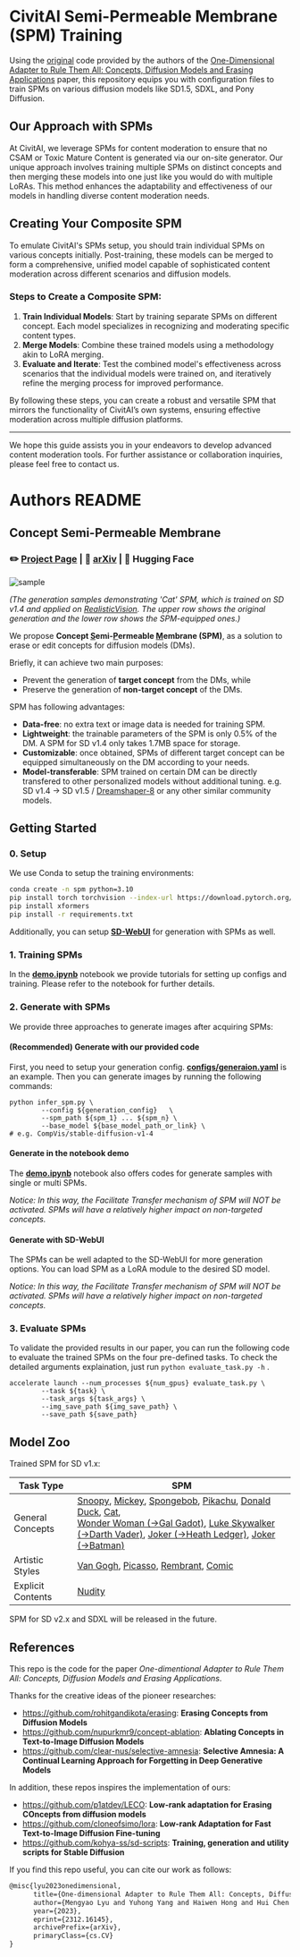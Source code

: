 # CivitAI Semi-Permeable Membrane (SPM) Training

Using the [original](https://github.com/Con6924/SPM) code provided by the authors of the [One-Dimensional Adapter to Rule Them All: Concepts, Diffusion Models and Erasing Applications](https://arxiv.org/abs/2312.16145) paper, this repository equips you with configuration files to train SPMs on various diffusion models like SD1.5, SDXL, and Pony Diffusion.

## Our Approach with SPMs

At CivitAI, we leverage SPMs for content moderation to ensure that no CSAM or Toxic Mature Content is generated via our on-site generator. Our unique approach involves training multiple SPMs on distinct concepts and then merging these models into one just like you would do with multiple LoRAs. This method enhances the adaptability and effectiveness of our models in handling diverse content moderation needs.

## Creating Your Composite SPM

To emulate CivitAI's SPMs setup, you should train individual SPMs on various concepts initially. Post-training, these models can be merged to form a comprehensive, unified model capable of sophisticated content moderation across different scenarios and diffusion models.

### Steps to Create a Composite SPM:

1. **Train Individual Models**: Start by training separate SPMs on different concept. Each model specializes in recognizing and moderating specific content types.
2. **Merge Models**: Combine these trained models using a methodology akin to LoRA merging.
3. **Evaluate and Iterate**: Test the combined model's effectiveness across scenarios that the individual models were trained on, and iteratively refine the merging process for improved performance.

By following these steps, you can create a robust and versatile SPM that mirrors the functionality of CivitAI’s own systems, ensuring effective moderation across multiple diffusion platforms.

---

We hope this guide assists you in your endeavors to develop advanced content moderation tools. For further assistance or collaboration inquiries, please feel free to contact us.

# Authors README

## Concept Semi-Permeable Membrane

### ✏️ [Project Page](https://lyumengyao.github.io/projects/spm) | 📄 [arXiv](https://arxiv.org/abs/2312.16145) | 🤗 Hugging Face

![sample](./assets/sample.png)

_(The generation samples demonstrating 'Cat' SPM, which is trained on SD v1.4 and applied on [RealisticVision](https://huggingface.co/SG161222/Realistic\_Vision\_V5.1\_noVAE).
The upper row shows the original generation and the lower row shows the SPM-equipped ones.)_

We propose **Concept <u>S</u>emi-<u>P</u>ermeable <u>M</u>embrane (SPM)**, as a solution to erase or edit concepts for diffusion models (DMs).

Briefly, it can achieve two main purposes:

- Prevent the generation of **target concept** from the DMs, while
- Preserve the generation of **non-target concept** of the DMs.

SPM has following advantages:

- **Data-free**: no extra text or image data is needed for training SPM.
- **Lightweight**: the trainable parameters of the SPM is only 0.5% of the DM. A SPM for SD v1.4 only takes 1.7MB space for storage.
- **Customizable**: once obtained, SPMs of different target concept can be equipped simultaneously on the DM according to your needs.
- **Model-transferable**: SPM trained on certain DM can be directly transfered to other personalized models without additional tuning. e.g. SD v1.4 -> SD v1.5 / [Dreamshaper-8](https://huggingface.co/Lykon/dreamshaper-8) or any other similar community models.

## Getting Started

### 0. Setup

We use Conda to setup the training environments:

```bash
conda create -n spm python=3.10
pip install torch torchvision --index-url https://download.pytorch.org/whl/cu118
pip install xformers
pip install -r requirements.txt
```

Additionally, you can setup [**SD-WebUI**](https://github.com/AUTOMATIC1111/stable-diffusion-webui) for generation with SPMs as well.

### 1. Training SPMs

In the [**demo.ipynb**](https://github.com/Con6924/SPM/blob/main/demo.ipynb) notebook we provide tutorials for setting up configs and training. Please refer to the notebook for further details.

### 2. Generate with SPMs

We provide three approaches to generate images after acquiring SPMs:

#### (Recommended) Generate with our provided code

First, you need to setup your generation config. [**configs/generaion.yaml**](https://github.com/Con6924/SPM/blob/main/configs/generaion.yaml) is an example. Then you can generate images by running the following commands:

```shell
python infer_spm.py \
		--config ${generation_config}	\
		--spm_path ${spm_1} ... ${spm_n} \
		--base_model ${base_model_path_or_link} \ 											# e.g. CompVis/stable-diffusion-v1-4
```

#### Generate in the notebook demo

The [**demo.ipynb**](https://github.com/Con6924/SPM/blob/main/demo.ipynb) notebook also offers codes for generate samples with single or multi SPMs. 

*Notice: In this way, the Facilitate Transfer mechanism of SPM will NOT be activated. SPMs will have a relatively higher impact on non-targeted concepts.*

#### Generate with SD-WebUI

The SPMs can be well adapted to the SD-WebUI for more generation options. You can load SPM as a LoRA module to the desired SD model. 

*Notice: In this way, the Facilitate Transfer mechanism of SPM will NOT be activated. SPMs will have a relatively higher impact on non-targeted concepts.*

### 3. Evaluate SPMs

To validate the provided results in our paper, you can run the following code to evaluate the trained SPMs on the four pre-defined tasks. To check the detailed arguments explaination, just run ``python evaluate_task.py -h`` .

```shell
accelerate launch --num_processes ${num_gpus} evaluate_task.py \
		--task ${task} \
		--task_args ${task_args} \
		--img_save_path ${img_save_path} \
		--save_path ${save_path}
```

## Model Zoo

Trained SPM for SD v1.x:

| Task Type         | SPM                                                          |
| ----------------- | ------------------------------------------------------------ |
| General Concepts  | [Snoopy](https://drive.google.com/file/d/1_dWwFd3OB4ZLjfayPUoaVP3Fi-OGJ3KW/view?usp=drive_link), [Mickey](https://drive.google.com/file/d/1PPAP7kEU7fCc94ZVqln0epRgPup0-xM4/view?usp=drive_link), [Spongebob](https://drive.google.com/file/d/1h13BLLQUThTABBl3gH2DnMYmWJlvPKxV/view?usp=drive_link), [Pikachu](https://drive.google.com/file/d/1Dqon-QvOEBReLPj1cu9vth_F7xAS0quq/view?usp=drive_link), [Donald Duck](https://drive.google.com/file/d/1AMkxh7EUdnM1LA4xVwVNNGymbjGQNlOB/view?usp=drive_link), [Cat](https://drive.google.com/file/d/1mnQFX7HUzx7wIaeNv8ErFOzrWXN2ximA/view?usp=drive_link), <br />[Wonder Woman (->Gal Gadot)](https://drive.google.com/file/d/1riAVU11lNeI0aA8CSFsUj3xycRRChMKC/view?usp=drive_link), [Luke Skywalker (->Darth Vader)](https://drive.google.com/file/d/1SfF-557PfWGqZz2Vi9Fmy21Ygj2rTxaF/view?usp=drive_link), [Joker (->Heath Ledger)](https://drive.google.com/file/d/1y8UFxy4TT8M-fXfvDyFieSdfIz4sS_ON/view?usp=drive_link), [Joker (->Batman)](https://drive.google.com/file/d/1zoHUWriLewCiF7mJiwKAoL6rk90ZSPKL/view?usp=drive_link) |
| Artistic Styles   | [Van Gogh](https://drive.google.com/file/d/1qSvoVDOHZfmUo-NyyKUnIEbcMsdzo_w1/view?usp=drive_link), [Picasso](https://drive.google.com/file/d/1SkEBAdJ1W0Mfd-9JAhl06x2lS4_ekrbz/view?usp=drive_link), [Rembrant](https://drive.google.com/file/d/1lJXdbvlfsKpGhPPc-jMrx7Ukb38Cwk1Q/view?usp=drive_link), [Comic](https://drive.google.com/file/d/1Wqtii81ZAKly8JpHGtGcrI6oiOeRdX_7/view?usp=drive_link)                           |
| Explicit Contents | [Nudity](https://drive.google.com/file/d/1yJ1Eq9Z326h4zQH5-dmmH7oaOPxjIzvN/view?usp=drive_link)                                                       |

SPM for SD v2.x and SDXL will be released in the future.

## References

This repo is the code for the paper *One-dimentional Adapter to Rule Them All: Concepts, Diffusion Models and Erasing Applications*.

Thanks for the creative ideas of the pioneer researches:

- https://github.com/rohitgandikota/erasing: **Erasing Concepts from Diffusion Models**
- https://github.com/nupurkmr9/concept-ablation: **Ablating Concepts in Text-to-Image Diffusion Models**
- https://github.com/clear-nus/selective-amnesia: **Selective Amnesia: A Continual Learning Approach for Forgetting in Deep Generative Models**

In addition, these repos inspires the implementation of ours:

- https://github.com/p1atdev/LECO: **Low-rank adaptation for Erasing COncepts from diffusion models**
- https://github.com/cloneofsimo/lora: **Low-rank Adaptation for Fast Text-to-Image Diffusion Fine-tuning**
- https://github.com/kohya-ss/sd-scripts: **Training, generation and utility scripts for Stable Diffusion** 

If you find this repo useful, you can cite our work as follows:

```tex
@misc{lyu2023onedimensional,
      title={One-dimensional Adapter to Rule Them All: Concepts, Diffusion Models and Erasing Applications}, 
      author={Mengyao Lyu and Yuhong Yang and Haiwen Hong and Hui Chen and Xuan Jin and Yuan He and Hui Xue and Jungong Han and Guiguang Ding},
      year={2023},
      eprint={2312.16145},
      archivePrefix={arXiv},
      primaryClass={cs.CV}
}
```


